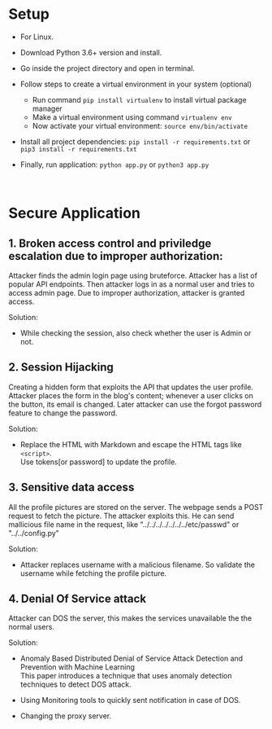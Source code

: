 # Setup
- For Linux.
- Download Python 3.6+ version and install.
- Go inside the project directory and open in terminal.
- Follow steps to create a virtual environment in your system (optional) 
    - Run command `pip install virtualenv` to install virtual package manager
    - Make a virtual environment using command `virtualenv env`
    - Now activate your virtual environment: `source env/bin/activate`
    
- Install all project dependencies: `pip install -r requirements.txt` or `pip3 install -r requirements.txt`
- Finally, run application: `python app.py` or  `python3 app.py`

<br>

# Secure Application

## 1. Broken access control and priviledge escalation due to improper authorization:
Attacker finds the admin login page using bruteforce. Attacker has a list of popular API endpoints. Then attacker logs in as a normal user and tries to access admin page. Due to improper authorization, attacker is granted access.

Solution:<br>
- While checking the session, also check whether the user is Admin or not.

## 2. Session Hijacking 
Creating a hidden form that exploits the API that updates the user profile. Attacker places the form in the blog's content; whenever a user clicks on the button, its email is changed. Later attacker can use the forgot password feature to change the password.

Solution:<br>
- Replace the HTML with Markdown and escape the HTML tags like `<script>`.<br>
Use tokens[or password] to update the profile.

## 3. Sensitive data access
All the profile pictures are stored on the server. The webpage sends a POST request to fetch the picture. The attacker exploits this. He can send mallicious file name in the request, like "../../../../../../../etc/passwd" or "../../config.py" 

Solution:<br>
- Attacker replaces username with a malicious filename. So validate the username while fetching the profile picture.

## 4. Denial Of Service attack
Attacker can DOS the server, this makes the services unavailable the the normal users. 

Solution:<br>
- Anomaly Based Distributed Denial of Service
Attack Detection and Prevention with Machine
Learning<br> This paper introduces a technique that uses anomaly detection techniques to detect DOS attack.

- Using Monitoring tools to quickly sent notification in case of DOS.

- Changing the proxy server.